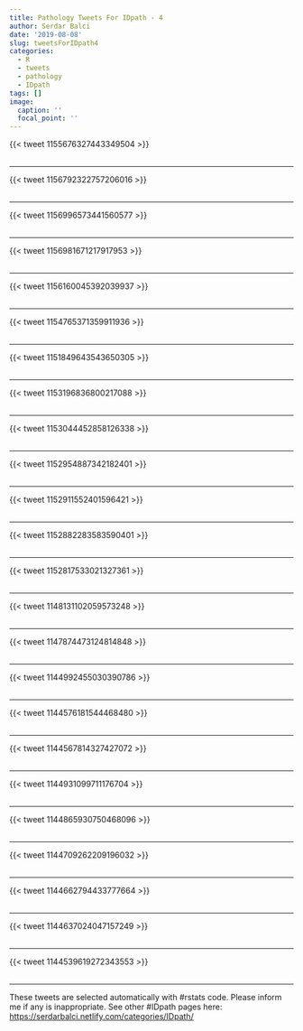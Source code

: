 ```yaml
---
title: Pathology Tweets For IDpath - 4
author: Serdar Balci
date: '2019-08-08'
slug: tweetsForIDpath4
categories:
  - R
  - tweets
  - pathology
  - IDpath
tags: []
image:
  caption: ''
  focal_point: ''
---
```



{{< tweet 1155676327443349504 >}}
<br>
<br>
<hr>
{{< tweet 1156792322757206016 >}}
<br>
<br>
<hr>
{{< tweet 1156996573441560577 >}}
<br>
<br>
<hr>
{{< tweet 1156981671217917953 >}}
<br>
<br>
<hr>
{{< tweet 1156160045392039937 >}}
<br>
<br>
<hr>
{{< tweet 1154765371359911936 >}}
<br>
<br>
<hr>
{{< tweet 1151849643543650305 >}}
<br>
<br>
<hr>
{{< tweet 1153196836800217088 >}}
<br>
<br>
<hr>
{{< tweet 1153044452858126338 >}}
<br>
<br>
<hr>
{{< tweet 1152954887342182401 >}}
<br>
<br>
<hr>
{{< tweet 1152911552401596421 >}}
<br>
<br>
<hr>
{{< tweet 1152882283583590401 >}}
<br>
<br>
<hr>
{{< tweet 1152817533021327361 >}}
<br>
<br>
<hr>
{{< tweet 1148131102059573248 >}}
<br>
<br>
<hr>
{{< tweet 1147874473124814848 >}}
<br>
<br>
<hr>
{{< tweet 1144992455030390786 >}}
<br>
<br>
<hr>
{{< tweet 1144576181544468480 >}}
<br>
<br>
<hr>
{{< tweet 1144567814327427072 >}}
<br>
<br>
<hr>
{{< tweet 1144931099711176704 >}}
<br>
<br>
<hr>
{{< tweet 1144865930750468096 >}}
<br>
<br>
<hr>
{{< tweet 1144709262209196032 >}}
<br>
<br>
<hr>
{{< tweet 1144662794433777664 >}}
<br>
<br>
<hr>
{{< tweet 1144637024047157249 >}}
<br>
<br>
<hr>
{{< tweet 1144539619272343553 >}}
<br>
<br>
<hr>


These tweets are selected automatically with #rstats code. Please inform me if any is inappropriate.
See other #IDpath pages here: https://serdarbalci.netlify.com/categories/IDpath/
